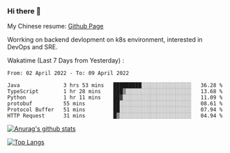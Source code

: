 ### Hi there 👋

My Chinese resume: [Github Page](https://spencercjh.github.io/resume/)

Worrking on backend devlopment on k8s environment, interested in DevOps and SRE.

Wakatime (Last 7 Days from Yesterday) :

<!--START_SECTION:waka-->

```text
From: 02 April 2022 - To: 09 April 2022

Java              3 hrs 53 mins   █████████░░░░░░░░░░░░░░░░   36.28 %
TypeScript        1 hr 28 mins    ███▒░░░░░░░░░░░░░░░░░░░░░   13.68 %
Python            1 hr 11 mins    ██▓░░░░░░░░░░░░░░░░░░░░░░   11.09 %
protobuf          55 mins         ██░░░░░░░░░░░░░░░░░░░░░░░   08.61 %
Protocol Buffer   51 mins         ██░░░░░░░░░░░░░░░░░░░░░░░   07.94 %
HTTP Request      31 mins         █▒░░░░░░░░░░░░░░░░░░░░░░░   04.94 %
```

<!--END_SECTION:waka-->

[![Anurag's github stats](https://github-readme-stats.vercel.app/api?username=spencercjh&theme=tokyonight&show_icons=true)](https://github.com/anuraghazra/github-readme-stats)

[![Top Langs](https://github-readme-stats.vercel.app/api/top-langs/?username=spencercjh&layout=compact&theme=tokyonight)](https://github.com/anuraghazra/github-readme-stats)
